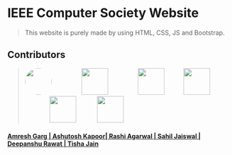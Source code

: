 # IEEE Computer Society Website
> This website is purely made by using HTML, CSS, JS and Bootstrap.

## Contributors
> <a href="https://github.com/amreshgarg21"><img src=https://user-images.githubusercontent.com/101355193/178159970-49e8fac3-d25c-49bc-80f5-0e22b5961b94.jpg width=60px height=60px style="border-radius:50%"></a>&nbsp;&nbsp;&nbsp;&nbsp;&nbsp;&nbsp;&nbsp;&nbsp;&nbsp;&nbsp;&nbsp;&nbsp;&nbsp;&nbsp;&nbsp;&nbsp;&nbsp;<a href="https://www.github.com/Kapoor-0905"><img src=https://user-images.githubusercontent.com/101355193/178160290-f5624463-193d-4d12-9793-53456e05a16a.jpg width=60px height=60px></a>&nbsp;&nbsp;&nbsp;&nbsp;&nbsp;&nbsp;&nbsp;&nbsp;&nbsp;&nbsp;&nbsp;&nbsp;&nbsp;&nbsp;&nbsp;&nbsp;&nbsp;<a href="https://www.github.com/rashi2911"><img src=https://user-images.githubusercontent.com/101355193/178275284-8a917913-5269-452b-838c-70b716194857.jpeg width=60px height=60px></a>&nbsp;&nbsp;&nbsp;&nbsp;&nbsp;&nbsp;&nbsp;&nbsp;&nbsp;&nbsp;&nbsp;<a href="https://www.github.com/sahil149"><img src=https://user-images.githubusercontent.com/101355193/178756592-cb6276f1-bc42-43f2-a797-d6cda4f91d7a.jpeg width=60px height=60px></a>&nbsp;&nbsp;&nbsp;&nbsp;&nbsp;&nbsp;&nbsp;&nbsp;&nbsp;&nbsp;&nbsp;&nbsp;&nbsp;&nbsp;<a href="https://github.com/deepanshu-rawat6"><img src=https://user-images.githubusercontent.com/101355193/180200692-c88c47d6-0789-423c-9e6b-111053628353.jpg width=60px height=60px></a>&nbsp;&nbsp;&nbsp;&nbsp;&nbsp;&nbsp;&nbsp;&nbsp;&nbsp;&nbsp;&nbsp;&nbsp;<a href="https://github.com/aura-amantis"><img src=https://user-images.githubusercontent.com/101355193/185772273-fe665a4a-26dc-4485-ba5c-96f0c6075f6b.jpg width=60px height=60px>

#### Amresh Garg | Ashutosh Kapoor| Rashi Agarwal | Sahil Jaiswal | Deepanshu Rawat | Tisha Jain
